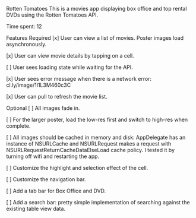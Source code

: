 Rotten Tomatoes
This is a movies app displaying box office and top rental DVDs using the Rotten Tomatoes API.

Time spent: 12

Features
Required
[x] User can view a list of movies. Poster images load asynchronously.

[x] User can view movie details by tapping on a cell.

[ ] User sees loading state while waiting for the API.

[x] User sees error message when there is a network error: cl.ly/image/1l1L3M460c3C

[x] User can pull to refresh the movie list.

Optional
[ ] All images fade in.

[ ] For the larger poster, load the low-res first and switch to high-res when complete.

[ ] All images should be cached in memory and disk: AppDelegate has an instance of NSURLCache and NSURLRequest makes a request with NSURLRequestReturnCacheDataElseLoad cache policy. I tested it by turning off wifi and restarting the app.

[ ] Customize the highlight and selection effect of the cell.

[ ] Customize the navigation bar.

[ ] Add a tab bar for Box Office and DVD.

[ ] Add a search bar: pretty simple implementation of searching against the existing table view data.
